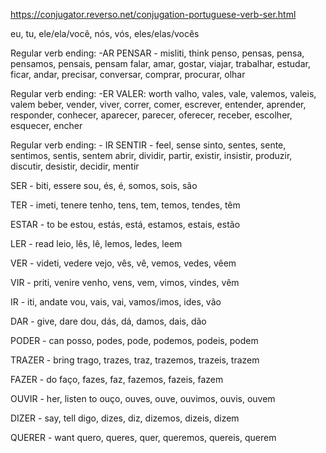 https://conjugator.reverso.net/conjugation-portuguese-verb-ser.html

eu, tu, ele/ela/você, nós, vós, eles/elas/vocês

Regular verb ending: -AR
PENSAR - misliti, think
penso, pensas, pensa, pensamos, pensais, pensam
falar, amar, gostar, viajar, trabalhar, estudar, ficar, andar, precisar, conversar, comprar, procurar, olhar

Regular verb ending: -ER
VALER: worth 
valho, vales, vale, valemos, valeis, valem
beber, vender, viver, correr, comer, escrever, entender, aprender, responder, conhecer, aparecer, parecer, oferecer, receber, escolher, esquecer, encher 

Regular verb ending: - IR
SENTIR - feel, sense
sinto, sentes, sente, sentimos, sentis, sentem
abrir, dividir, partir, existir, insistir, produzir, discutir, desistir, decidir, mentir

SER - biti, essere
sou, és, é, somos, sois, são

TER - imeti, tenere
tenho, tens, tem, temos, tendes, têm

ESTAR - to be
estou, estás, está, estamos, estais, estão

LER - read 
leio, lês, lê, lemos, ledes, leem

VER - videti, vedere
vejo, vês, vê, vemos, vedes, vêem

VIR - priti, venire
venho, vens, vem, vimos, vindes, vêm

IR - iti, andate
vou, vais, vai, vamos/imos, ides, vão

DAR - give, dare
dou, dás, dá, damos, dais, dão

PODER - can
posso, podes, pode, podemos, podeis, podem

TRAZER - bring
trago, trazes, traz, trazemos, trazeis, trazem

FAZER - do
faço, fazes, faz, fazemos, fazeis, fazem

OUVIR - her, listen to
ouço, ouves, ouve, ouvimos, ouvis, ouvem

DIZER - say, tell
digo, dizes, diz, dizemos, dizeis, dizem

QUERER - want
quero, queres, quer, queremos, quereis, querem
